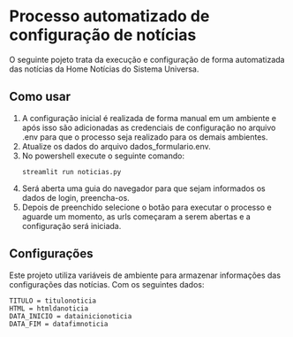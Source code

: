 # Processo automatizado de configuração de notícias

O seguinte pojeto trata da execução e configuração de forma automatizada das notícias da Home Notícias do Sistema Universa. 




## Como usar

1. A configuração inicial é realizada de forma manual em um ambiente e após isso são adicionadas as credenciais de configuração no arquivo .env para que o processo seja realizado para os demais ambientes.
2. Atualize os dados do arquivo dados_formulario.env.
3. No powershell execute o seguinte comando:
   ```
   streamlit run noticias.py
   ```
4. Será aberta uma guia do navegador para que sejam informados os dados de login, preencha-os.
5. Depois de preenchido selecione o botão para executar o processo e aguarde um momento, as urls começaram a serem abertas e a configuração será iniciada.
   


## Configurações

Este projeto utiliza variáveis de ambiente para armazenar informações das configurações das notícias. Com os seguintes dados:

```env
TITULO = titulonoticia
HTML = htmldanoticia
DATA_INICIO = datainicionoticia
DATA_FIM = datafimnoticia
```
